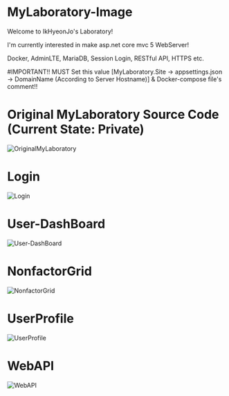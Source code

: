 # MyLaboratory-Image
Welcome to IkHyeonJo's Laboratory!

I'm currently interested in make asp.net core mvc 5 WebServer!

Docker, AdminLTE, MariaDB, Session Login, RESTful API, HTTPS etc.

#IMPORTANT!! MUST Set this value [MyLaboratory.Site -> appsettings.json -> DomainName (According to Server Hostname)] 
& Docker-compose file's comment!!

# Original MyLaboratory Source Code (Current State: Private)
![OriginalMyLaboratory](https://user-images.githubusercontent.com/20404991/132028860-d91b192e-d309-4306-b5cc-38ce8d3561c4.jpg)

# Login
![Login](https://user-images.githubusercontent.com/20404991/132020270-488a1ab7-448c-44d9-938a-40ce32d6d364.jpg)

# User-DashBoard
![User-DashBoard](https://user-images.githubusercontent.com/20404991/132020299-e5adb366-9041-44f9-ad56-f2bb606028d5.jpg)

# NonfactorGrid
![NonfactorGrid](https://user-images.githubusercontent.com/20404991/132020455-e66897ef-ece8-4e71-b323-6ebb72f6b110.jpg)

# UserProfile
![UserProfile](https://user-images.githubusercontent.com/20404991/132020484-4b633287-a1b1-48b0-8340-ae3ead83235a.jpg)

# WebAPI
![WebAPI](https://user-images.githubusercontent.com/20404991/132020514-13951172-3bcd-48a5-bfe0-a8328cdb766a.jpg)
